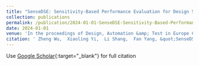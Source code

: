 ```yaml
---
title: "SenseDSE: Sensitivity-Based Performance Evaluation for Design Space Exploration of Microarchitecture"
collection: publications
permalink: /publication/2024-01-01-SenseDSE-Sensitivity-Based-Performance-Evaluation-for-Design-Space-Exploration-of-Microarchitecture
date: 2024-01-01
venue: 'In the proceedings of Design, Automation &amp; Test in Europe Conference &amp; Exhibition (DATE)'
citation: ' Zheng Wu,  Xiaoling Yi,  Li Shang,  Fan Yang, &quot;SenseDSE: Sensitivity-Based Performance Evaluation for Design Space Exploration of Microarchitecture.&quot; In the proceedings of Design, Automation &amp; Test in Europe Conference &amp; Exhibition (DATE), 2024.'
---
```

Use [Google Scholar](https://scholar.google.com/scholar?q=SenseDSE:+Sensitivity+Based+Performance+Evaluation+for+Design+Space+Exploration+of+Microarchitecture){:target="_blank"} for full citation